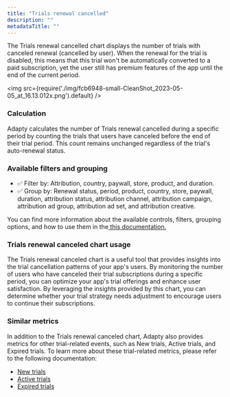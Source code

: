 ```yaml
---
title: "Trials renewal cancelled"
description: ""
metadataTitle: ""
---
```


The Trials renewal cancelled chart displays the number of trials with canceled renewal (cancelled by user). When the renewal for the trial is disabled, this means that this trial won't be automatically converted to a paid subscription, yet the user still has premium features of the app until the end of the current period.


<img
  src={require('./img/fcb6948-small-CleanShot_2023-05-05_at_16.13.012x.png').default}
/>





### Calculation

Adapty calculates the number of Trials renewal cancelled during a specific period by counting the trials that users have canceled before the end of their trial period. This count remains unchanged regardless of the trial's auto-renewal status.

### Available filters and grouping

- ✅ Filter by: Attribution, country, paywall, store, product, and duration. 
- ✅ Group by: Renewal status, period, product, country, store, paywall, duration, attribution status, attribution channel, attribution campaign, attribution ad group, attribution ad set, and attribution creative.

You can find more information about the available controls, filters, grouping options, and how to use them in the[ this documentation.](https://docs.adapty.io/docs/controls-filters-grouping-compare-proceeds)

### Trials renewal canceled chart usage

The Trials renewal canceled chart is a useful tool that provides insights into the trial cancellation patterns of your app's users. By monitoring the number of users who have canceled their trial subscriptions during a specific period, you can optimize your app's trial offerings and enhance user satisfaction. By leveraging the insights provided by this chart, you can determine whether your trial strategy needs adjustment to encourage users to continue their subscriptions.

### Similar metrics

In addition to the Trials renewal canceled chart, Adapty also provides metrics for other trial-related events, such as New trials, Active trials, and Expired trials. To learn more about these trial-related metrics, please refer to the following documentation:

- [New trials](https://docs.adapty.io/docs/new-trials)
- [Active trials](https://docs.adapty.io/docs/active-trials)
- [Expired trials](https://docs.adapty.io/docs/expired-churned-trials)